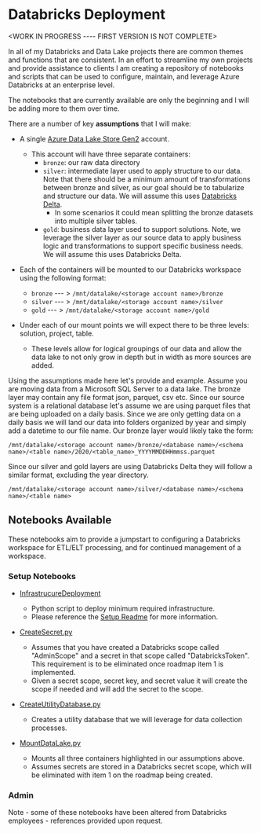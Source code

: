 # Databricks Deployment 

<WORK IN PROGRESS  ---- FIRST VERSION IS NOT COMPLETE>


In all of my Databricks and Data Lake projects there are common themes and functions that are consistent. In an effort to streamline my own projects and provide assistance to clients I am creating a repository of notebooks and scripts that can be used to configure, maintain, and leverage Azure Databricks at an enterprise level. 

The notebooks that are currently available are only the beginning and I will be adding more to them over time. 


There are a number of key **assumptions** that I will make:
- A single [Azure Data Lake Store Gen2](https://docs.microsoft.com/en-us/azure/storage/blobs/data-lake-storage-introduction) account. 
    - This account will have three separate containers:
        - `bronze`: our raw data directory
        - `silver`: intermediate layer used to apply structure to our data. Note that there should be a minimum amount of transformations between bronze and silver, as our goal should be to tabularize and structure our data. We will assume this uses [Databricks Delta](https://databricks.com/blog/2017/10/25/databricks-delta-a-unified-management-system-for-real-time-big-data.html).
            - In some scenarios it could mean splitting the bronze datasets into multiple silver tables. 
        - `gold`: business data layer used to support solutions. Note, we leverage the silver layer as our source data to apply business logic and transformations to support specific business needs. We will assume this uses Databricks Delta.

- Each of the containers will be mounted to our Databricks workspace using the following format: 
    - `bronze` --- > `/mnt/datalake/<storage account name>/bronze`
    - `silver` --- > `/mnt/datalake/<storage account name>/silver`
    - `gold` --- > `/mnt/datalake/<storage account name>/gold`

- Under each of our mount points we will expect there to be three levels: solution, project, table. 
    - These levels allow for logical groupings of our data and allow the data lake to not only grow in depth but in width as more sources are added. 


Using the assumptions made here let's provide and example. Assume you are moving data from a Microsoft SQL Server to a data lake. The bronze layer may contain any file format json, parquet, csv etc. Since our source system is a relational database let's assume we are using parquet files that are being uploaded on a daily basis. Since we are only getting data on a daily basis we will land our data into folders organized by year and simply add a datetime to our file name. Our bronze layer would likely take the form: 

`/mnt/datalake/<storage account name>/bronze/<database name>/<schema name>/<table name>/2020/<table_name>_YYYYMMDDHHmmss.parquet`

Since our silver and gold layers are using Databricks Delta they will follow a similar format, excluding the year directory.

`/mnt/datalake/<storage account name>/silver/<database name>/<schema name>/<table name>`


## Notebooks Available

These notebooks aim to provide a jumpstart to configuring a Databricks workspace for ETL/ELT processing, and for continued management of a workspace. 


### Setup Notebooks

- [InfrastrucureDeployment]()
    - Python script to deploy minimum required infrastructure. 
    - Please reference the [Setup Readme]() for more information.

- [CreateSecret.py](DeployDatabricks/Setup/CreateSecret.py)
    - Assumes that you have created a Databricks scope called "AdminScope" and a secret in that scope called "DatabricksToken". This requirement is to be eliminated once roadmap item 1 is implemented. 
    - Given a secret scope, secret key, and secret value it will create the scope if needed and will add the secret to the scope. 

- [CreateUtilityDatabase.py](DeployDatabricks/Setup/CreateUtilityDatabase.py)
    - Creates a utility database that we will leverage for data collection processes. 

- [MountDataLake.py](DeployDatabricks/Setup/MountDataLake.py)
    - Mounts all three containers highlighted in our assumptions above. 
    - Assumes secrets are stored in a Databricks secret scope, which will be eliminated with item 1 on the roadmap being created.  

### Admin
Note - some of these notebooks have been altered from Databricks employees - references provided upon request.  


